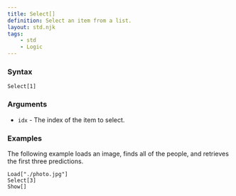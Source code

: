 ```yaml
---
title: Select[]
definition: Select an item from a list.
layout: std.njk
tags:
    - std
    - Logic
---
```


### Syntax

```
Select[1]
```

### Arguments

- `idx` - The index of the item to select.

### Examples

The following example loads an image, finds all of the people, and retrieves the first three predictions.

```
Load["./photo.jpg"]
Select[3]
Show[]
```
